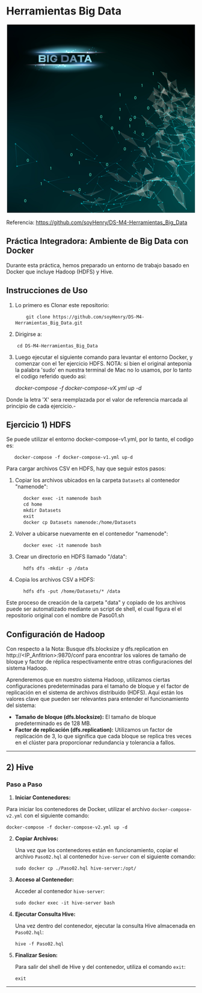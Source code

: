 # Herramientas Big Data
<p align="center"; padding="10">
   <img src=https://github.com/LuisCerelli/PIntegradoraM4/blob/main/imagenes%20big%20data/1357.jpg width="500" >


Referencia: https://github.com/soyHenry/DS-M4-Herramientas_Big_Data


## Práctica Integradora: Ambiente de Big Data con Docker

Durante esta práctica, hemos preparado un entorno de trabajo basado en Docker que incluye Hadoop (HDFS) y Hive.

## Instrucciones de Uso

1. Lo primero es Clonar este repositorio:

   ```
       git clone https://github.com/soyHenry/DS-M4-Herramientas_Big_Data.git
   ```
2. Dirigirse a:

```
    cd DS-M4-Herramientas_Big_Data
```

3. Luego ejecutar el siguiente comando para levantar el entorno Docker, y comenzar con el 1er ejercicio HDFS.
   NOTA: si bien el original anteponia la palabra 'sudo' en nuestra terminal de Mac no lo usamos, por lo tanto el codigo referido quedo asi: 

   *docker-compose -f docker-compose-vX.yml up -d*

Donde la letra 'X' sera reemplazada por el valor de referencia marcada al principio de cada ejercicio.-
   

## Ejercicio 1) HDFS

Se puede utilizar el entorno docker-compose-v1.yml, por lo tanto, el codigo es: 

```
   docker-compose -f docker-compose-v1.yml up-d
```

Para cargar archivos CSV en HDFS, hay que seguir estos pasos:

1. Copiar los archivos ubicados en la carpeta `Datasets` al contenedor "namenode":

   ``` 
      docker exec -it namenode bash
      cd home
      mkdir Datasets
      exit
      docker cp Datasets namenode:/home/Datasets

   ```

3. Volver a ubicarse nuevamente en el contenedor "namenode":

   ```
      docker exec -it namenode bash
   ```

4. Crear un directorio en HDFS llamado "/data":

   ```
      hdfs dfs -mkdir -p /data
   ```

5. Copia los archivos CSV a HDFS:

   ```
      hdfs dfs -put /home/Datasets/* /data
   ```

Este proceso de creación de la carpeta "data" y copiado de los archivos puede ser automatizado mediante un script de shell, el cual figura el el repositorio original con el nombre de Paso01.sh

## Configuración de Hadoop

Con respecto a la Nota: Busque dfs.blocksize y dfs.replication en http://<IP_Anfitrion>:9870/conf para encontrar los valores de tamaño de bloque y factor de réplica respectivamente entre otras configuraciones del sistema Hadoop.

Aprenderemos que en nuestro sistema Hadoop, utilizamos ciertas configuraciones predeterminadas para el tamaño de bloque y el factor de replicación en el sistema de archivos distribuido (HDFS). Aquí están los valores clave que pueden ser relevantes para entender el funcionamiento del sistema:

- **Tamaño de bloque (dfs.blocksize):** El tamaño de bloque predeterminado es de 128 MB.
- **Factor de replicación (dfs.replication):** Utilizamos un factor de replicación de 3, lo que significa que cada bloque se replica tres veces en el clúster para proporcionar redundancia y tolerancia a fallos.

---

## 2) Hive

### Paso a Paso

1.  **Iniciar Contenedores:**

   Para iniciar los contenedores de Docker, utilizar el archivo `docker-compose-v2.yml` con el siguiente comando:

   ```
   docker-compose -f docker-compose-v2.yml up -d
   ```

2. **Copiar Archivos:**

   Una vez que los contenedores están en funcionamiento, copiar el archivo `Paso02.hql` al contenedor `hive-server` con el siguiente comando:

   ```
   sudo docker cp ./Paso02.hql hive-server:/opt/
   ```

3. **Acceso al Contenedor:**

   Acceder al contenedor `hive-server`:

   ```
   sudo docker exec -it hive-server bash
   ```

4. **Ejecutar Consulta Hive:**

   Una vez dentro del contenedor, ejecutar la consulta Hive almacenada en `Paso02.hql`:

   ```
   hive -f Paso02.hql
   ```

5. **Finalizar Sesion:**

   Para salir del shell de Hive y del contenedor, utiliza el comando `exit`:

   ```
   exit
   ```

---




